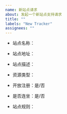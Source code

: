 ```yaml
---
name: 新站点请求
about: 发起一个新站点支持请求
title: ""
labels: "New Tracker"
assignees: ""
---
```


<!--
1、在发起请求前，请先确认是否在已支持的架构内；
2、如果在已支持的架构内，本主题将会被视为无效并关闭；
3、如果您是开发者，请按 https://github.com/pt-plugins/PT-Plugin-Plus/wiki/developer 文档适配并提交PR；
4、如果您无法发送邀请，请不要提交，因为开发人员无法对其适配；
5、如有考核，请确认是否可免考，因为开发人员无法保证完成考核；
6、如有多个站点需求，请分别发起；
-->

- 站点名称：
- 站点地址：
- 站点描述：

- 资源类型：
- 开放注册：是/否
- 是否连坐：是/否
- 站点规则：
